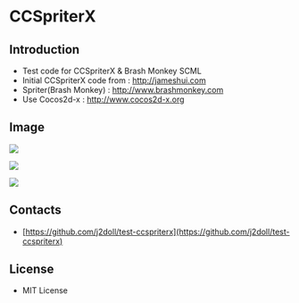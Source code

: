 # CCSpriterX

## Introduction
 - Test code for CCSpriterX & Brash Monkey SCML
 - Initial CCSpriterX code from : http://jameshui.com
 - Spriter(Brash Monkey) : http://www.brashmonkey.com
 - Use Cocos2d-x : http://www.cocos2d-x.org
 
## Image  
![](http://j2doll.github.io/test-ccspriterx/markdown.data/bm-logo.png)<p />
![](http://j2doll.github.io/test-ccspriterx/markdown.data/HelloWorld.png)<p />
![](http://j2doll.github.io/test-ccspriterx/markdown.data/001.png)<p />

## Contacts
- [https://github.com/j2doll/test-ccspriterx](https://github.com/j2doll/test-ccspriterx)

## License
- MIT License
